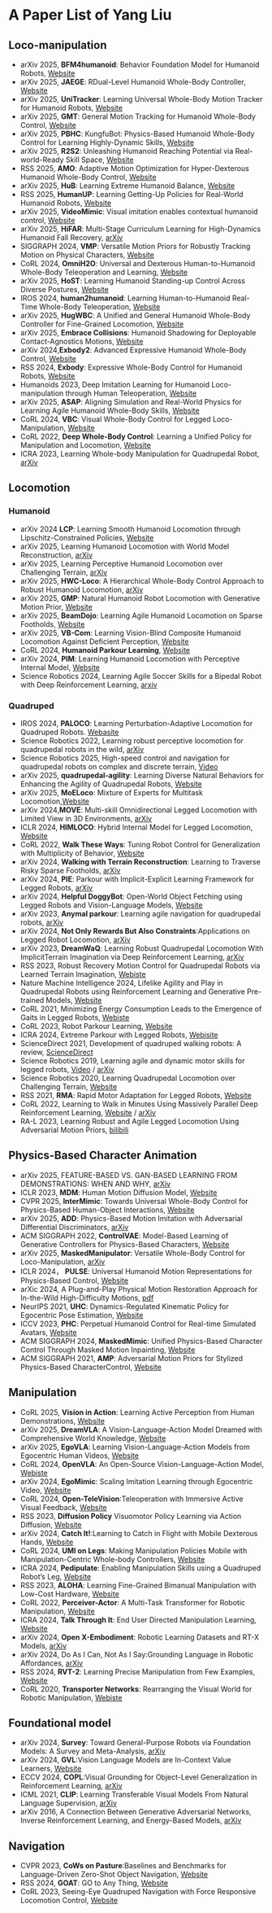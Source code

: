 # A Paper List of Yang Liu
## Loco-manipulation
- arXiv 2025, **BFM4humanoid**: Behavior Foundation Model for Humanoid Robots, [Website](https://bfm4humanoid.github.io/)
- arXiv 2025, **JAEGE**: RDual-Level Humanoid Whole-Body Controller, [Website](https://beingbeyond.github.io/Jaeger/)
- arXiv 2025, **UniTracker**:  Learning Universal Whole-Body Motion Tracker for Humanoid Robots, [Website](https://arxiv.org/abs/2507.07356)
- arXiv 2025, **GMT**: General Motion Tracking for Humanoid Whole-Body Control, [Website](https://gmt-humanoid.github.io/)
- arXiv 2025, **PBHC**: KungfuBot: Physics-Based Humanoid Whole-Body Control for Learning Highly-Dynamic Skills, [Website](https://kungfu-bot.github.io/)
- arXiv 2025, **R2S2**: Unleashing Humanoid Reaching Potential via Real-world-Ready Skill Space, [Website](https://zzk273.github.io/R2S2/)
- RSS 2025, **AMO**: Adaptive Motion Optimization for Hyper-Dexterous Humanoid Whole-Body Control, [Website](https://amo-humanoid.github.io/)
- arXiv 2025, **HuB**: Learning Extreme Humanoid Balance, [Website](https://hub-robot.github.io/)
- RSS 2025, **HumanUP**: Learning Getting-Up Policies for Real-World Humanoid Robots, [Website](https://humanoid-getup.github.io/)
- arXiv 2025, **VideoMimic**: Visual imitation enables contextual humanoid control, [Website](https://www.videomimic.net/)
- arXiv 2025, **HiFAR**: Multi-Stage Curriculum Learning for High-Dynamics Humanoid Fall Recovery, [arXiv](https://arxiv.org/abs/2502.20061)
- SIGGRAPH 2024, **VMP**: Versatile Motion Priors for Robustly Tracking Motion on Physical Characters, [Website](https://la.disneyresearch.com/publication/vmp-versatile-motion-priors-for-robustly-tracking-motion-on-physical-characters/)
- CoRL 2024, **OmniH2O**: Universal and Dexterous Human-to-Humanoid Whole-Body Teleoperation and Learning, [Website](https://omni.human2humanoid.com/)
- arXiv 2025, **HoST**: Learning Humanoid Standing-up Control Across Diverse Postures, [Website](https://taohuang13.github.io/humanoid-standingup.github.io/)
- IROS 2024, **human2humanoid**: Learning Human-to-Humanoid Real-Time Whole-Body Teleoperation, [Website](https://human2humanoid.com/)
- arXiv 2025, **HugWBC**: A Unified and General Humanoid Whole-Body Controller for Fine-Grained Locomotion, [Website](https://hugwbc.github.io/)
- arXiv 2025, **Embrace Collisions**: Humanoid Shadowing for Deployable Contact-Agnostics Motions, [Website](https://project-instinct.github.io/)
- arXiv 2024,**Exbody2**: Advanced Expressive Humanoid Whole-Body Control, [Website](https://exbody2.github.io/)
- RSS 2024, **Exbody**: Expressive Whole-Body Control for Humanoid Robots, [Website](https://expressive-humanoid.github.io/)
- Humanoids 2023, Deep Imitation Learning for Humanoid Loco-manipulation through Human Teleoperation, [Website](https://ut-austin-rpl.github.io/TRILL/)
- arXiv 2025, **ASAP**: Aligning Simulation and Real-World Physics for Learning Agile Humanoid Whole-Body Skills, [Website](https://agile.human2humanoid.com/)
- CoRL 2024, **VBC**: Visual Whole-Body Control for Legged Loco-Manipulation, [Website](https://wholebody-b1.github.io/)
- CoRL 2022, **Deep Whole-Body Control**: Learning a Unified Policy for Manipulation and Locomotion, [Website](https://manipulation-locomotion.github.io/)
- ICRA 2023, Learning Whole-body Manipulation for Quadrupedal Robot, [arXiv](https://arxiv.org/abs/2308.16820)
## Locomotion
### Humanoid
- arXiv 2024 **LCP**: Learning Smooth Humanoid Locomotion through Lipschitz-Constrained Policies, [Website](https://lipschitz-constrained-policy.github.io/)
- arXiv 2025, Learning Humanoid Locomotion with World Model Reconstruction, [arXiv](https://arxiv.org/abs/2502.16230)
- arXiv 2025, Learning Perceptive Humanoid Locomotion over Challenging Terrain, [arXiv](https://arxiv.org/abs/2503.00692)
- arXiv 2025, **HWC-Loco**: A Hierarchical Whole-Body Control Approach to Robust Humanoid Locomotion, [arXiv](https://arxiv.org/abs/2503.00923)
- arXiv 2025, **GMP**: Natural Humanoid Robot Locomotion with Generative Motion Prior, [Website](https://sites.google.com/view/humanoid-gmp)
- arXiv 2025, **BeamDojo**: Learning Agile Humanoid Locomotion on Sparse Footholds, [Website](https://why618188.github.io/beamdojo/)
- arXiv 2025, **VB-Com**: Learning Vision-Blind Composite Humanoid Locomotion Against Deficient Perception, [Website](https://renjunli99.github.io/vbcom.github.io/)
- CoRL 2024, **Humanoid Parkour Learning**, [Website](https://humanoid4parkour.github.io/)
- arXiv 2024, **PIM**: Learning Humanoid Locomotion with Perceptive Internal Model, [Website](https://junfeng-long.github.io/PIM/)
- Science Robotics 2024, Learning Agile Soccer Skills for a Bipedal Robot with Deep Reinforcement Learning, [arxiv](https://arxiv.org/abs/2304.13653)
### Quadruped
- IROS 2024, **PALOCO**: Learning Perturbation-Adaptive Locomotion for Quadruped Robots. [Webasite](https://paloco-iros24.github.io/)
- Science Robotics 2022, Learning robust perceptive locomotion for quadrupedal robots in the wild, [arXiv](https://arxiv.org/abs/2201.08117)
- Science Robotics 2025, High-speed control and navigation for quadrupedal robots on complex and discrete terrain, [Video](https://www.youtube.com/watch?v=EZbM594T3c4)
- arXiv 2025, **quadrupedal-agility**: Learning Diverse Natural Behaviors for Enhancing the Agility of Quadrupedal Robots, [Website](https://nju-rlc.github.io/quadrupedal_agility/)
- arXiv 2025, **MoELoco**: Mixture of Experts for Multitask Locomotion,[Website](https://moe-loco.github.io/)
- arXiv 2024,**MOVE**: Multi-skill Omnidirectional Legged Locomotion with Limited View in 3D Environments, [arXiv](https://arxiv.org/abs/2412.03353)
- ICLR 2024, **HIMLOCO**: Hybrid Internal Model for Legged Locomotion, [Website](https://junfeng-long.github.io/HIMLoco/)
- CoRL 2022, **Walk These Ways**: Tuning Robot Control for Generalization with Multiplicity of Behavior, [Website]()
- arXiv 2024, **Walking with Terrain Reconstruction**: Learning to Traverse Risky Sparse Footholds, [arXiv](https://arxiv.org/pdf/2409.15692)
- arXiv 2024, **PIE**: Parkour with Implicit-Explicit Learning Framework for Legged Robots, [arXiv](https://arxiv.org/pdf/2408.13740..)
- arXiv 2024, **Helpful DoggyBot**: Open-World Object Fetching using Legged Robots and Vision-Language Models, [Website](https://helpful-doggybot.github.io/)
- arXiv 2023, **Anymal parkour**: Learning agile navigation for quadrupedal robots, [arXiv](https://arxiv.org/abs/2306.14874)
- arXiv 2024, **Not Only Rewards But Also Constraints**:Applications on Legged Robot Locomotion, [arXiv](https://arxiv.org/pdf/2308.12517)
- arXiv 2023, **DreamWaQ**: Learning Robust Quadrupedal Locomotion With ImplicitTerrain Imagination via Deep Reinforcement Learning, [arXiv](https://arxiv.org/abs/2301.10602)
- RSS 2023, Robust Recovery Motion Control for Quadrupedal Robots via Learned Terrain Imagination, [Webiste](https://sites.google.com/view/dreamriser)
- Nature Machine Intelligence 2024, Lifelike Agility and Play in Quadrupedal Robots using Reinforcement Learning and Generative Pre-trained Models, [Website](https://tencent-roboticsx.github.io/lifelike-agility-and-play/)
- CoRL 2021, Minimizing Energy Consumption Leads to the Emergence of Gaits in Legged Robots, [Webiste](https://energy-locomotion.github.io/)
- CoRL 2023, Robot Parkour Learning, [Website](https://robot-parkour.github.io/)
- ICRA 2024, Extreme Parkour with Legged Robots, [Webisite](https://extreme-parkour.github.io/)
- ScienceDirect 2021, Development of quadruped walking robots: A review, [ScienceDirect](https://www.sciencedirect.com/science/article/pii/S2090447920302501)
- Science Robotics 2019, Learning agile and dynamic motor skills for legged robots, [Video](https://youtu.be/aTDkYFZFWug?si=uOz0P2ErlVum0TO0) / [arXiv](https://arxiv.org/abs/1901.08652)
- Science Robotics 2020, Learning Quadrupedal Locomotion over Challenging Terrain, [Website](https://leggedrobotics.github.io/rl-blindloco/)
- RSS 2021, **RMA**: Rapid Motor Adaptation for Legged Robots, [Website](https://ashish-kmr.github.io/rma-legged-robots/)
- CoRL 2022, Learning to Walk in Minutes Using Massively Parallel Deep Reinforcement Learning, [Website](https://leggedrobotics.github.io/legged_gym/) /  [arXiv](https://arxiv.org/abs/2109.11978)
- RA-L 2023, Learning Robust and Agile Legged Locomotion Using Adversarial Motion Priors, [bilibili](https://www.bilibili.com/video/BV1nM4y177rY/)
## Physics-Based Character Animation
- arXiv 2025, FEATURE-BASED VS. GAN-BASED LEARNING FROM DEMONSTRATIONS: WHEN AND WHY, [arXiv](https://arxiv.org/abs/2507.05906)
- ICLR 2023, **MDM**: Human Motion Diffusion Model, [Website](https://guytevet.github.io/mdm-page/)
- CVPR 2025, **InterMimic**: Towards Universal Whole-Body Control for Physics-Based Human-Object Interactions, [Website](https://sirui-xu.github.io/InterMimic/)
- arXiv 2025, **ADD**: Physics-Based Motion Imitation with Adversarial Differential Discriminators, [arXiv](https://arxiv.org/abs/2505.04961)
- ACM SIGGRAPH 2022, **ControlVAE**: Model-Based Learning of Generative Controllers for Physics-Based Characters, [Website](https://heyuanyao-pku.github.io/Control-VAE/)
- arXiv 2025, **MaskedManipulator**: Versatile Whole-Body Control for Loco-Manipulation, [arXiv](https://arxiv.org/abs/2505.19086)
- ICLR 2024， **PULSE**: Universal Humanoid Motion Representations for Physics-Based Control, [Website](https://www.zhengyiluo.com/PULSE-Site/)
- arXic 2024, A Plug-and-Play Physical Motion Restoration Approach for In-the-Wild High-Difficulty Motions, [pdf](https://arxiv.org/pdf/2412.17377)
- NeurIPS 2021, **UHC**: Dynamics-Regulated Kinematic Policy for Egocentric Pose Estimation, [Website](https://zhengyiluo.com/projects/kin_poly/)
- ICCV 2023, **PHC**: Perpetual Humanoid Control for Real-time Simulated Avatars, [Website](https://zhengyiluo.com/PHC-Site/)
- ACM SIGGRAPH 2024, **MaskedMimic**: Unified Physics-Based Character Control Through Masked Motion Inpainting, [Website](https://research.nvidia.com/labs/par/maskedmimic/)
- ACM SIGGRAPH 2021, **AMP**: Adversarial Motion Priors for Stylized Physics-Based CharacterControl, [Website](https://xbpeng.github.io/projects/AMP/index.html)
## Manipulation
- CoRL 2025, **Vision in Action**: Learning Active Perception from Human Demonstrations, [Website](https://vision-in-action.github.io)
- arXiv 2025, **DreamVLA**: A Vision-Language-Action Model Dreamed with Comprehensive World Knowledge, [Website](https://zhangwenyao1.github.io/DreamVLA/)
- arXiv 2025, **EgoVLA**: Learning Vision-Language-Action Models from Egocentric Human Videos, [Website](https://rchalyang.github.io/EgoVLA/)
- CoRL 2024, **OpenVLA**: An Open-Source Vision-Language-Action Model, [Webiste](https://openvla.github.io/)
- arXiv 2024, **EgoMimic**: Scaling Imitation Learning through Egocentric Video, [Website](https://egomimic.github.io/)
- CoRL 2024, **Open-TeleVision**:Teleoperation with Immersive Active Visual Feedback, [Website](https://robot-tv.github.io/)
- RSS 2023, **Diffusion Policy** Visuomotor Policy Learning via Action Diffusion, [Website](https://diffusion-policy.cs.columbia.edu/)
- arXiv 2024, **Catch It!**:Learning to Catch in Flight with Mobile Dexterous Hands, [Website](https://mobile-dex-catch.github.io/)
- CoRL 2024, **UMI on Legs**: Making Manipulation Policies Mobile with Manipulation-Centric Whole-body Controllers, [Website](https://umi-on-legs.github.io/)
- ICRA 2024, **Pedipulate**: Enabling Manipulation Skills using a Quadruped Robot’s Leg, [Website](https://sites.google.com/leggedrobotics.com/pedipulate)
- RSS 2023, **ALOHA**: Learning Fine-Grained Bimanual Manipulation with  Low-Cost Hardware, [Website](https://tonyzhaozh.github.io/aloha/)
- CoRL 2022, **Perceiver-Actor**: A Multi-Task Transformer for Robotic Manipulation, [Website](https://peract.github.io/)
- ICRA 2024, **Talk Through It**: End User Directed Manipulation Learning, [Website](https://talk-through-it.github.io/)
- arXiv 2024, **Open X-Embodiment**: Robotic Learning Datasets and RT-X Models, [arXiv](https://arxiv.org/pdf/2310.08864)
- arXiv 2024, Do As I Can, Not As I Say:Grounding Language in Robotic Affordances, [arXiv](https://arxiv.org/abs/2204.01691)
- RSS 2024, **RVT-2**: Learning Precise Manipulation from Few Examples, [Website](https://robotic-view-transformer-2.github.io/)
- CoRL 2020, **Transporter Networks**: Rearranging the Visual World for Robotic Manipulation, [Webiste](https://transporternets.github.io/)
## Foundational model
- arXiv 2024, **Survey**: Toward General-Purpose Robots via Foundation Models: A Survey and Meta-Analysis, [arXiv](https://arxiv.org/abs/2312.08782)
- arXiv 2024, **GVL**:Vision Language Models are In-Context Value Learners, [Website](https://generative-value-learning.github.io/#online-demo)
- ECCV 2024, **COPL**:Visual Grounding for Object-Level Generalization in Reinforcement Learning, [arXiv](https://arxiv.org/abs/2408.01942)
- ICML 2021, **CLIP**: Learning Transferable Visual Models From Natural Language Supervision, [arXiv](https://arxiv.org/abs/2103.00020)
- arXiv 2016, A Connection Between Generative Adversarial Networks, Inverse Reinforcement Learning, and Energy-Based Models, [arXiv](https://arxiv.org/abs/1611.03852)
## Navigation
- CVPR 2023, **CoWs on Pasture**:Baselines and Benchmarks for Language-Driven Zero-Shot Object Navigation, [Website](https://cow.cs.columbia.edu/)
- RSS 2024, **GOAT**: GO to Any Thing, [Website](https://theophilegervet.github.io/projects/goat/)
- CoRL 2023, Seeing-Eye Quadruped Navigation with Force Responsive Locomotion Control, [Website](https://bu-air-lab.github.io/guide_dog/)


